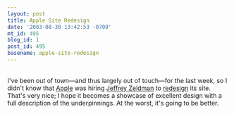 ```yaml
---
layout: post
title: Apple Site Redesign
date: '2003-08-30 13:42:53 -0700'
mt_id: 495
blog_id: 1
post_id: 495
basename: apple-site-redesign
---
```

<br />I've been out of town&#x2014;and thus largely out of touch&#x2014;for the last week, so I didn't know that <a href="http://www.apple.com/">Apple</a> was hiring <a href="http://www.zeldman.com/">Jeffrey Zeldman</a> to <a href="http://www.zeldman.com/daily/0803a.shtml#au2703">redesign</a> its site. That's very nice; I hope it becomes a showcase of excellent design with a full description of the underpinnings. At the worst, it's going to be better.<br /><br /><br />
